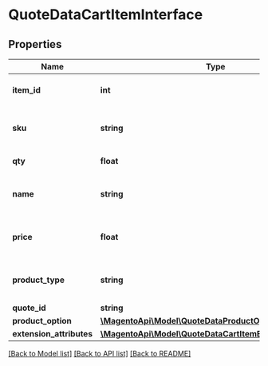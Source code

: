 # QuoteDataCartItemInterface

## Properties
Name | Type | Description | Notes
------------ | ------------- | ------------- | -------------
**item_id** | **int** | Item ID. Otherwise, null. | [optional] 
**sku** | **string** | Product SKU. Otherwise, null. | [optional] 
**qty** | **float** | Product quantity. | 
**name** | **string** | Product name. Otherwise, null. | [optional] 
**price** | **float** | Product price. Otherwise, null. | [optional] 
**product_type** | **string** | Product type. Otherwise, null. | [optional] 
**quote_id** | **string** | Quote id. | 
**product_option** | [**\MagentoApi\Model\QuoteDataProductOptionInterface**](QuoteDataProductOptionInterface.md) |  | [optional] 
**extension_attributes** | [**\MagentoApi\Model\QuoteDataCartItemExtensionInterface**](QuoteDataCartItemExtensionInterface.md) |  | [optional] 

[[Back to Model list]](../../README.md#documentation-for-models) [[Back to API list]](../../README.md#documentation-for-api-endpoints) [[Back to README]](../../README.md)

